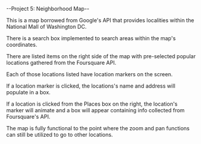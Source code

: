 --Project 5: Neighborhood Map--

This is a map borrowed from Google's API that provides localities within the National Mall of Washington DC.

There is a search box implemented to search areas within the map's coordinates.

There are listed items on the right side of the map with pre-selected popular locations gathered from the Foursquare API.

Each of those locations listed have location markers on the screen.

If a location marker is clicked, the locations's name and address will populate in a box.

If a location is clicked from the Places box on the right, the location's marker will animate and a box will appear containing info collected from Foursquare's API.

The map is fully functional to the point where the zoom and pan functions can still be utilized to go to other locations.